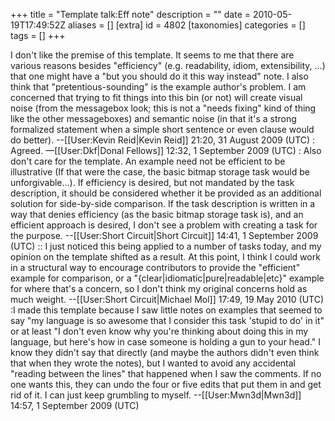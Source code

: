+++
title = "Template talk:Eff note"
description = ""
date = 2010-05-19T17:49:52Z
aliases = []
[extra]
id = 4802
[taxonomies]
categories = []
tags = []
+++

I don't like the premise of this template. It seems to me that there are various reasons besides "efficiency" (e.g. readability, idiom, extensibility, ...) that one might have a "but you should do it this way instead" note. I also think that "pretentious-sounding" is the example author's problem. I am concerned that trying to fit things into this bin (or not) will create visual noise (from the messagebox look; this is not a "needs fixing" kind of thing like the other messageboxes) and semantic noise (in that it's a strong formalized statement when a simple short sentence or even clause would do better). --[[User:Kevin Reid|Kevin Reid]] 21:20, 31 August 2009 (UTC)
: Agreed. —[[User:Dkf|Donal Fellows]] 12:32, 1 September 2009 (UTC)
: Also don't care for the template.  An example need not be efficient to be illustrative (If that were the case, the basic bitmap storage task would be unforgivable...).  If efficiency is desired, but not mandated by the task description, it should be considered whether it be provided as an additional solution for side-by-side comparison.  If the task description is written in a way that denies efficiency (as the basic bitmap storage task is), and an efficient approach is desired, I don't see a problem with creating a task for the purpose. --[[User:Short Circuit|Short Circuit]] 14:41, 1 September 2009 (UTC)
:: I just noticed this being applied to a number of tasks today, and my opinion on the template shifted as a result. At this point, I think I could work in a structural way to encourage contributors to provide the "efficient" example for comparison, or a "{clear|idiomatic|pure|readable|etc}" example for where that's a concern, so I don't think my original concerns hold as much weight. --[[User:Short Circuit|Michael Mol]] 17:49, 19 May 2010 (UTC)
:I made this template because I saw little notes on examples that seemed to say "my language is so awesome that I consider this task 'stupid to do' in it" or at least "I don't even know why you're thinking about doing this in my language, but here's how in case someone is holding a gun to your head." I know they didn't say that directly (and maybe the authors didn't even think that when they wrote the notes), but I wanted to avoid any accidental "reading between the lines" that happened when I saw the comments. If no one wants this, they can undo the four or five edits that put them in and get rid of it. I can just keep grumbling to myself. --[[User:Mwn3d|Mwn3d]] 14:57, 1 September 2009 (UTC)
